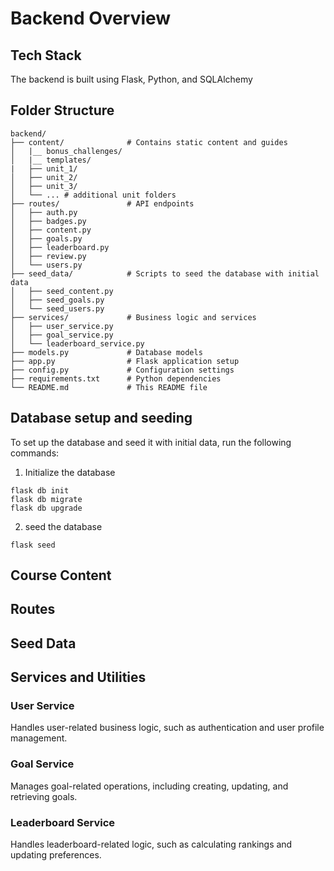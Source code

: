 # Backend Overview

## Tech Stack

The backend is built using Flask, Python, and SQLAlchemy

## Folder Structure

```
backend/
├── content/              # Contains static content and guides
│   |__ bonus_challenges/
│   |__ templates/
|   ├── unit_1/
│   ├── unit_2/
│   ├── unit_3/
│   └── ... # additional unit folders
├── routes/               # API endpoints
│   ├── auth.py
│   ├── badges.py
│   ├── content.py
│   ├── goals.py
│   ├── leaderboard.py
│   ├── review.py
│   └── users.py
├── seed_data/            # Scripts to seed the database with initial data
│   ├── seed_content.py
│   ├── seed_goals.py
│   └── seed_users.py
├── services/             # Business logic and services
│   ├── user_service.py
│   ├── goal_service.py
│   └── leaderboard_service.py
├── models.py             # Database models
├── app.py                # Flask application setup
├── config.py             # Configuration settings
├── requirements.txt      # Python dependencies
└── README.md             # This README file
```

## Database setup and seeding

To set up the database and seed it with initial data, run the following commands:

1. Initialize the database

```
flask db init
flask db migrate
flask db upgrade
```

2. seed the database

```
flask seed
```

## Course Content

## Routes

## Seed Data

## Services and Utilities

### User Service

Handles user-related business logic, such as authentication and user profile management.

### Goal Service

Manages goal-related operations, including creating, updating, and retrieving goals.

### Leaderboard Service

Handles leaderboard-related logic, such as calculating rankings and updating preferences.
